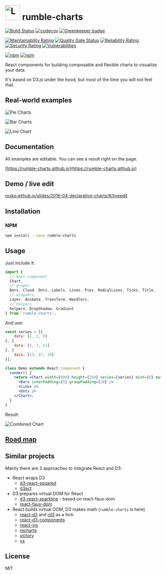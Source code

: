 # <img src="https://raw.githubusercontent.com/rumble-charts/rumble-charts/master/images/logo.png" alt="Logo" width="48" height="48" /> rumble-charts

[![Build Status](https://travis-ci.org/rumble-charts/rumble-charts.svg?branch=master)](https://travis-ci.org/rumble-charts/rumble-charts)
[![codecov](https://codecov.io/gh/rumble-charts/rumble-charts/branch/master/graph/badge.svg)](https://codecov.io/gh/rumble-charts/rumble-charts)
[![Greenkeeper badge](https://badges.greenkeeper.io/rumble-charts/rumble-charts.svg)](https://greenkeeper.io/)

[![Maintainability Rating](https://sonarcloud.io/api/project_badges/measure?project=rumble-charts_rumble-charts&metric=sqale_rating)](https://sonarcloud.io/dashboard?id=rumble-charts_rumble-charts)
[![Quality Gate Status](https://sonarcloud.io/api/project_badges/measure?project=rumble-charts_rumble-charts&metric=alert_status)](https://sonarcloud.io/dashboard?id=rumble-charts_rumble-charts)
[![Reliability Rating](https://sonarcloud.io/api/project_badges/measure?project=rumble-charts_rumble-charts&metric=reliability_rating)](https://sonarcloud.io/dashboard?id=rumble-charts_rumble-charts)
[![Security Rating](https://sonarcloud.io/api/project_badges/measure?project=rumble-charts_rumble-charts&metric=security_rating)](https://sonarcloud.io/dashboard?id=rumble-charts_rumble-charts)
[![Vulnerabilities](https://sonarcloud.io/api/project_badges/measure?project=rumble-charts_rumble-charts&metric=vulnerabilities)](https://sonarcloud.io/dashboard?id=rumble-charts_rumble-charts)

[![npm](https://img.shields.io/npm/v/rumble-charts.svg)](https://www.npmjs.com/package/rumble-charts)
[![npm](https://img.shields.io/npm/dm/rumble-charts.svg)](https://www.npmjs.com/package/rumble-charts)

React components for building composable and flexible charts to visualize your data. 

It's based on D3.js under the hood, but most of the time you will not feel that.

## Real-world examples

![Pie Charts](./docs/images/05.png)

![Bar Charts](./docs/images/07.png)

![Line Chart](./docs/images/03.png)

## Documentation

All examples are editable. You can see a result right on the page.

[https://rumble-charts.github.io](https://rumble-charts.github.io)

## Demo / live edit

[rosko.github.io/slides/2016-04-declarative-charts/#/liveedit](https://rosko.github.io/slides/2016-04-declarative-charts/#/liveedit)

## Installation

### NPM

```bash
npm install --save rumble-charts
```

## Usage

Just include it:

```javascript
import {
  // main component
  Chart, 
  // graphs
  Bars, Cloud, Dots, Labels, Lines, Pies, RadialLines, Ticks, Title,
  // wrappers
  Layer, Animate, Transform, Handlers,
  // helpers
  helpers, DropShadow, Gradient
} from 'rumble-charts';
```

And use:

```jsx
const series = [{
    data: [1, 2, 3]
}, {
    data: [5, 7, 11]
}, {
    data: [13, 17, 19]
}];

class Demo extends React.Component {
  render() {
    return <Chart width={600} height={250} series={series} minY={0} maxY={20}>
      <Bars innerPadding={5} groupPadding={10} />
      <Lines />
      <Dots />
    </Chart>;
  }
}
```

Result:

![Combined Chart](./docs/images/08.png)

## [Road map](ROADMAP.md)

## Similar projects 

Mainly there are 3 approaches to integrate React and D3:  

 - React wraps D3
    - [d3-react-squared](https://github.com/bgrsquared/d3-react-squared)  
    - [d3act](https://github.com/AnSavvides/d3act)
 - D3 prepares virtual DOM for React
    - [d3-react-sparkline](https://github.com/QubitProducts/d3-react-sparkline/) - based on react-faux-dom
    - [react-faux-dom](https://github.com/Olical/react-faux-dom)
 - React builds virtual DOM, D3 makes math (`rumble-charts` is here) 
    - [react-d3](https://github.com/esbullington/react-d3/) and [rd3](https://github.com/yang-wei/rd3) as a fork
    - [react-d3-components](https://github.com/codesuki/react-d3-components)
    - [react-vis](https://github.com/uber/react-vis)
    - [recharts](https://github.com/recharts/recharts)
    - [victory](https://github.com/FormidableLabs/victory)
    - [vx](https://github.com/hshoff/vx)

## License

MIT
